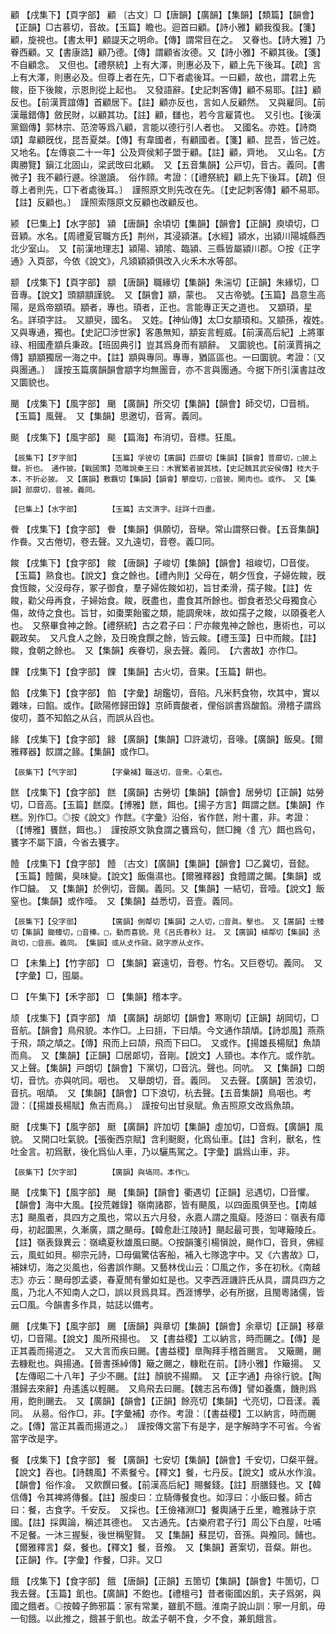 <!-- { "loadSidebar": true } -->
顧	【戌集下】【頁字部】	顧	〔古文〕□【唐韻】【廣韻】【集韻】【類篇】【韻會】【正韻】□古慕切，音故。【玉篇】瞻也。迴首曰顧。【詩小雅】顧我復我。【箋】顧，旋視也。【書太甲】顧諟天之明命。【傳】謂常目在之。　又眷也。【詩大雅】乃眷西顧。又【書康誥】顧乃德。【傳】謂顧省汝德。又【詩小雅】不顧其後。【箋】不自顧念。　又但也。【禮祭統】上有大澤，則惠必及下，顧上先下後耳。【疏】言上有大澤，則惠必及。但尊上者在先，□下者處後耳。一曰顧，故也，謂君上先餕，臣下後餕，示恩則從上起也。　又發語辭。【史記刺客傳】顧不易耶。【註】顧反也。【前漢賈誼傳】首顧居下。【註】顧亦反也，言如人反顧然。　又與雇同。【前漢鼂錯傳】斂民財，以顧其功。【註】顧，讎也，若今言雇賃也。　又引也。【後漢黨錮傳】郭林宗、范滂等爲八顧，言能以德行引人者也。　又國名。亦姓。【詩商頌】韋顧旣伐，昆吾夏桀。【傳】有韋國者，有顧國者。【箋】顧、昆吾，皆己姓。　又地名。【左傳哀二十一年】公及齊侯邾子盟于顧。【註】顧，齊地。　又山名。【方輿勝覽】鎭江北固山，梁武攺曰北顧。　又【五音集韻】公戸切，音古。義同。【書微子】我不顧行遯。徐邈讀。　俗作頋。考證：〔【禮祭統】顧上先下後耳。【疏】但尊上者則先，□下者處後耳。〕　謹照原文則先改在先。〔【史記刺客傳】顧不易耶。【註】反顧也。〕　謹照索隱原文反顧也改顧反也。 

颍	【巳集上】【水字部】	潁	【唐韻】余頃切【集韻】【韻會】【正韻】庾頃切，□音穎。水名。【周禮夏官職方氏】荆州，其浸潁湛。【水經】潁水，出潁川陽城縣西北少室山。　又【前漢地理志】潁陽、潁隂、臨潁、三縣皆屬潁川郡。○按《正字通》入頁部，今依《說文》，凡熲穎潁俱改入火禾木水等部。

颛	【戌集下】【頁字部】	顓	【唐韻】職緣切【集韻】朱湍切【正韻】朱緣切，□音專。【說文】頭顓顓謹貌。　又【韻會】顓，蒙也。　又古帝號。【玉篇】昌意生高陽，是爲帝顓頊。顓者，專也。頊者，正也。言能專正天之道也。　又顓頊，星名。詳頊字註。　又顓臾，國名。　又姓。【神仙傳】太□女顓頊和。又顓孫，複姓。　又與專通，獨也。【史記□涉世家】客愚無知，顓妄言輕威。【前漢高后紀】上將軍祿、相國產顓兵秉政。【班固典引】豈其爲身而有顓辭。　又圜貌也。【前漢賈捐之傳】顓顓獨居一海之中。【註】顓與專同。專專，猶區區也。一曰圜貌。考證：〔又與團通。〕　謹按玉篇廣韻韻會顓字均無團音，亦不言與團通。今据下所引漢書註改又圜貌也。 

颵	【戌集下】【風字部】	颵	【廣韻】所交切【集韻】【韻會】師交切，□音梢。【玉篇】風聲。　又【集韻】思邀切，音宵。義同。

颷	【戌集下】【風字部】	颷	【篇海】布消切，音標。狂風。

	【辰集下】【歹字部】		【玉篇】孚彼切【廣韻】匹靡切【集韻】【韻會】普靡切，□披上聲。折也。　通作披。【戰國策】范雎說秦王曰：木實繁者披其枝。【史記魏其武安侯傳】枝大于本，不折必披。　又【廣韻】敷羈切【集韻】【韻會】攀糜切，□音披。開肉也。或作。　又【集韻】部靡切，音被。義同。

	【巳集上】【水字部】		【玉篇】古文濟字。註詳十四畫。

餋	【戌集下】【食字部】	餋	【集韻】俱願切，音卛。常山謂祭曰餋。【五音集韻】作飬。又古倦切，卷去聲。又九遠切，音卷。義□同。

餕	【戌集下】【食字部】	餕	【唐韻】子峻切【集韻】【韻會】祖峻切，□音俊。【玉篇】熟食也。【說文】食之餘也。【禮內則】父母在，朝夕恆食，子婦佐餕，旣食恆餕，父沒母存，冢子御食，羣子婦佐餕如初，旨甘柔滑，孺子餕。【註】佐餕，勸父母再食，子婦始食。餕，旣盡也，盡食其所餘也。御食者恐父母獨食心傷，故侍之食也。旨甘，如棗栗飴蜜之類，能調衆味，故如孺子之餕，以頤養老人也。　又祭畢食神之餘。【禮祭統】古之君子曰：尸亦餕鬼神之餘也，惠術也，可以觀政矣。　又凡食人之餘，及日晚食饌之餘，皆云餕。【禮玉藻】日中而餕。【註】餕，食朝之餘也。　又【集韻】疾眷切，泉去聲。義同。　【六書故】亦作□。

餜	【戌集下】【食字部】	餜	【集韻】古火切，音果。【玉篇】餠也。

餡	【戌集下】【食字部】	餡	【字彙】胡鑑切，音陷。凡米麫食物，坎其中，實以雜味，曰餡。或作。【歐陽修歸田錄】京師賣酸者，俚俗誤書爲酸餡。滑稽子謂爲俊叨，蓋不知餡之从臽，而誤从舀也。

餯	【戌集下】【食字部】	餯	【廣韻】【集韻】□許濊切，音喙。【廣韻】飯臭。【爾雅釋器】餀謂之餯。【集韻】或作□。

	【辰集下】【气字部】		【字彙補】職送切，音衆。心氣也。

餻	【戌集下】【食字部】	餻	【廣韻】古勞切【集韻】【韻會】居勞切【正韻】姑勞切，□音高。【玉篇】餻糜。【博雅】餻，餌也。【揚子方言】餌謂之餻。【集韻】作糕。別作□。◎按《說文》作餻。《字彙》沿俗，省作餻，附十畫，非。考證：〔【博雅】饔餻，餌也。〕　謹按原文孰食謂之饔爲句，餻□餣〈飠亢〉餌也爲句，饔字不屬下讀，今省去饔字。 

饐	【戌集下】【食字部】	饐	〔古文〕【廣韻】【集韻】【韻會】□乙冀切，音懿。【玉篇】饐餲，臭味變。【說文】飯傷濕也。【爾雅釋器】食饐謂之餲。【集韻】或作□饖。　又【集韻】於例切，音餲。義同。又【集韻】一結切，音噎。【說文】飯窒也。【集韻】或作噎。　又【集韻】益悉切，音壹。義同。

	【辰集下】【殳字部】		【廣韻】側鄰切【集韻】之人切，□音眞。擊也。　又【廣韻】士臻切【集韻】鋤臻切，□音榛。□，動而喜貌。見《呂氏春秋》註。　又【廣韻】植鄰切【集韻】丞眞切，□音辰。義同。　【集韻】或从攴作敐。敐字原从攴作。

□	【未集上】【竹字部】	□	【集韻】窘遠切，音卷。竹名。又巨卷切。義同。　又【字彙】□，囤屬。

□	【午集下】【禾字部】	□	【集韻】稽本字。

颃	【戌集下】【頁字部】	頏	【廣韻】胡郞切【韻會】寒剛切【正韻】胡岡切，□音航。【韻會】鳥飛貌。本作□。上曰翓，下曰頏。今文通作頡頏。【詩邶風】燕燕于飛，頡之頏之。【傳】飛而上曰頡，飛而下曰□。　又或作。【揚雄長楊賦】魚頡而鳥。　又【集韻】【正韻】□居郞切，音剛。【說文】人頸也。本作亢。或作肮。　又上聲。【集韻】戸朗切【韻會】下黨切，□音沆。聲也。同吭。　又【集韻】口朗切，音忼。亦與吭同。咽也。　又舉朗切，音。義同。　又去聲。【廣韻】苦浪切，音抗。咽頏。　又【集韻】【韻會】□下浪切，杭去聲。【五音集韻】鳥咽也。考證：〔【揚雄長楊賦】魚吉而鳥。〕　謹按句出甘泉賦。魚吉照原文改爲魚頡。 

颬	【戌集下】【風字部】	颬	【廣韻】許加切【集韻】虛加切，□音煆。【廣韻】風貌。　又開口吐氣貌。【張衡西京賦】含利颬颬，化爲仙車。【註】含利，獸名，性吐金言。初爲獸，後化爲仙人車，乃以驪馬駕之。【字彙】譌爲山車，非。

	【辰集下】【欠字部】		【廣韻】與塙同。本作□。

颶	【戌集下】【風字部】	颶	【集韻】【韻會】衢遇切【正韻】忌遇切，□音懼。【韻會】海中大風。【投荒雜錄】嶺南諸郡，皆有颶風，以四面風俱至也。【南越志】颶風者，具四方之風也，常以五六月發，永嘉人謂之風癡。陸游曰：嶺表有瘴母，初起圜黑，久漸廣，謂之颶母。【韓愈赴江陵詩】颶起最可畏，訇哮簸陵丘。【註】嶺表錄異云：嶺嶠夏秋雄風曰颶。○按韻箋引楊愼說，颶作□，音貝，佛經云，風虹如貝。柳宗元詩，□母偏驚估客船，補入七隊逸字中。又《六書故》□，補妹切，海之災風也，俗書誤作颶。又藝林伐山云：□風之作，多在初秋。《南越志》亦云：颶母卽孟婆，春夏閒有暈如虹是也。又李西涯譏許氏从具，謂具四方之風，乃北人不知南人之□，誤以貝爲具耳。西涯博學，必有所据，且閩粵諸儒，皆云□風。今韻書多作具，姑誌以備考。

颺	【戌集下】【風字部】	颺	【唐韻】與章切【集韻】【韻會】余章切【正韻】移章切，□音陽。【說文】風所飛揚也。　又【書益稷】工以納言，時而颺之。【傳】是正其義而揚道之。　又大言而疾曰颺。【書益稷】臯陶拜手稽首颺言。　又簸颺，颺去糠粃也。與揚通。【晉書孫綽傳】簸之颺之，糠粃在前。【詩小雅】作簸揚。　又【左傳昭二十八年】子少不颺。【註】顏貌不揚顯。　又【正字通】舟徐行貌。【陶潛歸去來辭】舟遙遙以輕颺。　又鳥飛去曰颺。【魏志呂布傳】譬如養鷹，饑則爲用，飽則颺去。　又【廣韻】【韻會】【正韻】餘亮切【集韻】弋亮切，□音漾。義同。　从昜。俗作□，非。【字彙補】亦作。考證：〔【書益稷】工以納言，時而颺之。【傳】當正其義而揚道之。〕　謹按傳文當下有是字，是字解時字不可省。今省當字改是字。 

餐	【戌集下】【食字部】	餐	【廣韻】七安切【集韻】【韻會】千安切，□粲平聲。【說文】吞也。【詩魏風】不素餐兮。【釋文】餐，七丹反。【說文】或从水作湌。【韻會】俗作飡。　又飮饌曰餐。【前漢高后紀】賜餐錢。【註】厨膳錢也。又【韓信傳】令其裨將傳餐。【註】服虔曰：立騎傳餐食也。如淳曰：小飯曰餐。師古曰：餐，古食字。千安反。　又採也。【王儉褚淵□】餐輿誦于丘里，瞻雅詠于京國。【註】採輿論，稱述其德也。　又古通先。【古樂府君子行】周公下白屋，吐哺不足餐。一沐三握髮，後世稱聖賢。　又【集韻】蘇昆切，音孫。與飧同。餔也。【爾雅釋言】粲，餐也。【釋文】餐，音飧。　又【集韻】蒼案切，音粲。餠也。　【正韻】作。【字彙】作餐，□非。又□

餓	【戌集下】【食字部】	餓	【唐韻】【正韻】五箇切【集韻】【韻會】牛箇切，□我去聲。【玉篇】飢也。【廣韻】不飽也。【禮檀弓】昔者衞國凶飢，夫子爲粥，與國之餓者。◎按韓子飾邪篇：家有常業，雖飢不餓。淮南子說山訓：寧一月飢，毋一旬餓。以此推之，餓甚于飢也。故孟子朝不食，夕不食，兼飢餓言。

